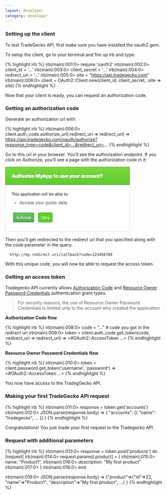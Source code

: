 ```yaml
---
layout: developer
category: developer
---
```

### Setting up the client

To test TradeGecko API, first make sure you have installed the oauth2
gem.

To setup the client, go to your terminal and fire up irb and type:

{% highlight irb %}
irb(main):001:0> require 'oauth2'
irb(main):002:0> client_id     = '...'
irb(main):003:0> client_secret = '...'
irb(main):004:0> redirect_uri  = '...'
irb(main):005:0> site          = "https://api.tradegecko.com"
irb(main):006:0> client = OAuth2::Client.new(client_id, client_secret, :site => site)
{% endhighlight %}

Now that your client is ready, you can request an authorization code.

### Getting an authorization code

Generate an authorization url with:

{% highlight irb %}
irb(main):006:0> client.auth_code.authorize_url(:redirect_uri => redirect_uri)
=> https://api.tradegecko.com/oauth/authorize?response_type=code&client_id=...&redirect_uri=...
{% endhighlight %}

Go to this url in your browser. You'll see the authorization endpoint.
If you click on Authorize, you'll see a page with the authorization code
in it:

![auth_image](/images/auth.png)

Then you'll get redirected to the redirect uri that you specified along with the code parameter in the query.

      http://my.redirect.uri/callback?code=123456789

With this unique code, you will now be able to request the access token.

### Getting an access token

Tradegecko API currently allows [Authorization Code](http://tools.ietf.org/html/rfc6749#section-1.3.1) and
[Resource Owner Password Credentials](http://tools.ietf.org/html/rfc6749#section-1.3.3) authentication grant types.
> For security reasons, the use of Resource Owner Password Credentials is limited only to the account who created the application.

**Authorization Code flow**

{% highlight irb %}
irb(main):008:0> code = "..." # code you got in the redirect uri
irb(main):009:0> token = client.auth_code.get_token(code, :redirect_uri => redirect_uri)
=> <#OAuth2::AccessToken ...>
{% endhighlight %}  

**Resource Owner Password Credentials flow**

{% highlight irb %}
irb(main):010:0> token = client.password.get_token('username', 'password')
=> <#OAuth2::AccessToken ...>
{% endhighlight %}

You now have access to the TradegGecko API.

### Making your first TradeGecko API request

{% highlight irb %}
irb(main):011:0> response = token.get('accounts')
irb(main):012:0> JSON.parse(response.body)
=> { "accounts": [{ "name": "tradegecko", ... }] }
{% endhighlight %}

Congratulations! You just made your first request to the Tradegecko API.

### Request with additional parameters

{% highlight irb %}
irb(main):013:0> response = token.post('products') do |request|
irb(main):014:0>   request.params[:product] = {
irb(main):015:0>     name: "Product1",
irb(main):016:0>     description: "My first product"
irb(main):017:0>   }
irb(main):018:0> end

irb(main):019:0> JSON.parse(response.body)
=> {"product"=>{"id"=>22, "name"=>"Product1", "description"=>"My first product", ...} }
{% endhighlight %}

